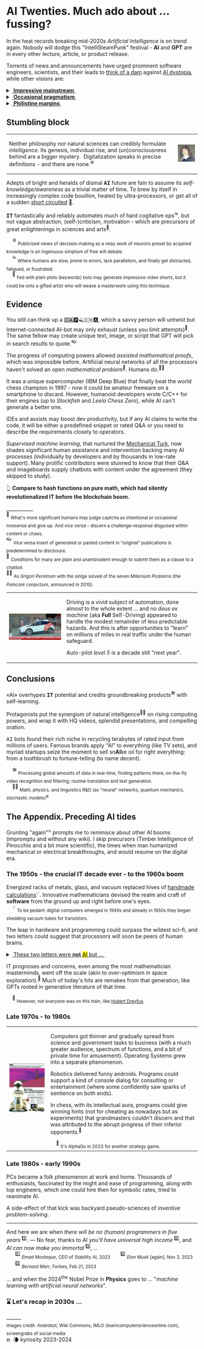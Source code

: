 # AI Twenties. Much ado about ... fussing?

In the heat records breaking mid-2020s _Artificial Intelligence_ is on trend again. Nobody will dodge this "IntelliSteamPunk" festival - __AI__ and __GPT__ are in every other lecture, article, or product release.

Torrents of news and announcements have urged prominent software engineers, scientists, and their leads to [think of a dam](https://futureoflife.org/open-letter/pause-giant-ai-experiments/) against [AI&nbsp;dystopia](https://www.businessinsider.com/ai-extinction-risk-openai-deepmind-anthropic-ceos-sam-altman-2023-5), while other visions are:

<details><summary><ins>&nbsp;<b>Impressive mainstream</b>&nbsp;</ins></summary>
&nbsp;

* *Sundar Pichai*, Google CEO:\
"AI is the most profound technology humanity is working on today."
* *Jensen Huang*, CEO of NVIDIA:\
"Software is eating the world, but AI is going to eat software."
* MkCinsey & Company:\
"Generative AI’s impact on productivity could add trillions of dollars [annually]..."
* *Ray Kurzweil*, inventor and futurist:\
"By 2029, computers will have emotional intelligence and be convincing as people."
* _Gray Scott_, futurist, techno-philosopher, founder and CEO of SeriousWonder:\
"There is no reason and no way that a human mind can keep up with an artificial intelligence machine by 2035."
* [and how without him] *Elon Musk*, xAI startup founder:\
"The goal of xAI is to understand the true nature of the universe." [no less]

\__________________________________________
</details>

<details><summary><ins>&nbsp;<b>Occasional pragmatism</b>&nbsp;</ins></summary>

* *Ginni Rometty*, former CEO of IBM:\
"Some people call this artificial intelligence, but the reality is this technology will enhance us. So instead of artificial intelligence, I think we'll augment our intelligence."

* *Larry Page*, Google co-founder:\
"Artificial intelligence would be the ultimate version of Google. ... Unfortunately, we’re nowhere near doing that now."\
[Well, it was in 2000]

* _Christopher Nolan_, filmmaker, questioned about AI in a 2023 interview:\
"... the real world is, by definition, infinitely complex. ... And so, any digital simulation or technology that simulates, eventually, it always hits a particular limitation."

* _Michael Atleson_, Attorney, Federal Trade Commission, 27/Feb/2023:\
"Keep your AI claims in check."

* _Sam Altman,_ [on/off] CEO of OpenAI, 04/Dec/2022:\
"**i am a stochastic parrot, and so r u**."&nbsp;<sup>🦜</sup>\
[vs. _Arikia Millikan_: [Parrots are not stochastic and neither are you](https://www.content-technologist.com/stochastic-parrots/).]

&nbsp;&nbsp;&nbsp;&nbsp;&nbsp;&nbsp;&nbsp;&nbsp;&nbsp;&nbsp;&nbsp;<sup>🦜</sup> <sub>The term Prof. Emily M. Bender _et al_ coined in her essay "On the Dangers of Stochastic Parrots: Can Language Models Be Too Big?".</sub>

\__________________________________________
</details>

<details><summary><ins>&nbsp;<b>Philistine margins</b>&nbsp;</ins></summary>
&nbsp;

<a href="../../memes#AIxorIT"><img src="../../../../_rsc/_img/memes/AI_medieval_now-spot_the_diff.jpg" alt="&nbsp;&nbsp;&nbsp;AI: 1523 vs. 2023. Spot the difference" title=" Answer: Homunculus shows the middle finger on the left hand." /></a><br />
*&nbsp;<sub>Images are for illustrative purposes only and were taken from Wiki Commons and IMLO (learncomputerscienceonline.com)</sub>

\__________________________________________
</details>

## Stumbling block

<table><tr><td>
 <p>Neither philosophy nor natural sciences can credibly formulate <i>intelligence</i>. Its genesis, individual rise, and (un)consciousness behind are a bigger mystery.&#8287;
Digitalization speaks in precise definitions - and there are none.<sup>⚙️</sup></p>
</td><td>
 <picture><img width="200px" alt="René Descartes (1596-1610)" src="../../../../_rsc/_img/persona/ReneDescartes-portraint_by_Frans_Hals(frag).jpg" 
           title="&nbsp; Mathematician and philosopher René Descartes played a crucial role in presenting self-consciousness as the central philosophical concept." /></picture>
</td></tr></table>

Adepts of bright and heralds of dismal <samp><b>AI</b></samp> future are fain to assume its *self-knowledge/awareness* as a trivial matter of time. 
To brew by itself in increasingly complex code bouillon, heated by ultra-processors, or get all of a sudden [short&nbsp;circuited](https://www.imdb.com/title/tt0091949)&nbsp;🎦.

<samp><b>IT</b></samp> fantastically and reliably automates much of hard cogitative ops<sup>:coffee:</sup>, but not vague abstraction, (self-)criticism, motivation - which are precursors of great enlightenings in sciences and arts<sup>:art:</sup>.

&nbsp;&nbsp;&nbsp;&nbsp;<sup>⚙️</sup> <sub>Publicized views of decision-making as a relay work of neurons preset by acquired knowledge is an ingenuous simplism of free will debate.</sub>\
&nbsp;&nbsp;&nbsp;&nbsp;<sup>:coffee:</sup> <sub>Where humans are slow, prone to errors, lack parallelism, and finally get distracted, fatigued, or frustrated.</sub>\
&nbsp;&nbsp;&nbsp;&nbsp;<sup>:art:</sup> <sub>Fed with plain plots (keywords) bots may generate impressive video shorts, but it could be only a gifted artist who will weave a masterwork using this technique.</sub>

## Evidence

You still can think up a **🇨🇦**🅿️🪒🇨🇭🅰️, which a savvy person will untwist but Internet-connected AI-bot may only exhaust (unless you limit attempts)<sup>💫</sup>. The same fellow may create unique text, image, or script that GPT will pick in search results to quote.<sup>👓</sup>

The progress of computing powers allowed _assisted mathematical proofs_, which was impossible before. Artificial neural networks of all the processors haven't solved an open _mathematical problem_<sup>:1234:</sup>. Humans do.<sup>🧑‍🔬</sup>

It was a unique supercomputer (IBM Deep Blue) that finally beat the world chess champion in 1997 - now it could be amateur freeware on a smartphone to discard. However, humanoid developers wrote C/C++ for their engines (up to _Stockfish_ and _Leela Chess Zero_), while AI can't generate a better one. 

IDEs and assists may boost dev productivity, but if any AI claims to write the code, it will be either a predefined snippet or  rated Q&A or you need to describe the requirements closely to operators.

 _Supervised machine learning_, that nurtured the [Mechanical&nbsp;Turk](https://en.wikipedia.org/wiki/Mechanical_Turk), now shades significant human assistance and intervention backing many AI processes (individually by developers and by thousands in low-rate support). Many prolific contributors were stunned to know that their Q&A and imageboards supply chatbots with content under the agreement (they skipped to study).

👆 **Compare to hash functions on pure math, which had silently revolutionalized IT before the blockchain boom.**

\___________\
<sup>💫</sup> <sub>What's more significant humans may judge captcha as intentional or occasional nonsense and give up. And _vice versa_ - discern a challenge-response disguised within content or chaos.</sub>\
<sup>👓</sup> <sub>Vice versa insert of generated or pasted content in "original" publications is predetermined to disclosure.</sub>\
<sup>:1234:</sup> <sub>Conditions for many are plain and unambivalent enough to submit them as a clause to a chatbot.</sub>\
<sup>🧑‍🔬</sup> <sub>As <i>Grigori Perelman</i> with the sinlge solved of the seven <i>Millenium Problems</i> (the <i>Poincaré conjecture</i>, announced in 2010).</sub>

<table><tr><td width="30%"><picture><img alt="&nbsp;&nbsp;&nbsp;Sabotage of autonomous traffic in San Francisco, 2023" src="../../../../_rsc/_img/snap/media/2023.SF-Waymo_Sabotage(screengrab).jpg" title="&nbsp;Traffic cones block Waymo autonomous taxis in San-Francisco, 2023" /></picture></td><td>
<p>Driving is a vivid subject of automation, done almost to the whole extent ... and no <i>deus ex machine</i> (aka <b>Full</b> Self-Driving) appeared to handle the modest remainder of less predictable hazards. And this is after opportunities to "learn" on millions of miles in real traffic under the human safeguard.</p>
<p>Auto-pilot <i>level&nbsp;5</i> is a decade still "next year".</p>
</td></tr></table>

## Conclusions

 «AI» overhypes <samp><b>IT</b></samp> potential and credits groundbreaking products<sup>:hammer_and_wrench:</sup> with self-learning.
 
Protagonists put the synergism of natural intelligence<sup>🧑‍🔬</sup> on rising computing powers, and wrap it with HQ videos, splendid presentations, and compelling oration.

<samp>AI</samp> bots found their rich niche in recycling terabytes of rated input from millions of users. 
Famous brands apply "AI" to everything (like TV sets), and myriad startups seize the moment to sell sn**AI**ke oil for right everything: from a toothbrush to fortune-telling (to name decent).

&nbsp;&nbsp;&nbsp;&nbsp;<sup>:hammer_and_wrench:</sup> <sub>Processing global amounts of data in real-time, finding patterns there; on-the-fly video recognition and filtering; routine translation and text generation.</sub>\
&nbsp;&nbsp;&nbsp;&nbsp;<sup>🧑‍🔬</sup> <sub>Math, physics, and linguistics R&D (as "neural" networks, quantum mechanics, stochastic models)</sub>x

## The Appendix. Preceding AI tides

Grunting "again"<sup>:top:</sup> prompts me to reminisce about other AI booms (impromptu and without any wiki). I skip precursors (Timber Intelligence of Pinocchio and a bit more scientific), the times when man humanized mechanical or electrical breakthroughs, and would resume on the digital era.

### The 1950s - the crucial IT decade ever - to the 1960s boom

Energized racks of metals, glass, and vacuum replaced hives of [handmade calculations](https://commons.wikimedia.org/wiki/File:Human_computers_-_Dryden.jpg#/media/File:Human_computers_-_Dryden.jpg)<sup>💡</sup>. Innovative mathematicians devised the realm and craft of **software** from the ground up and right before one's eyes.\
&nbsp;&nbsp;&nbsp;&nbsp;<sup>💡</sup> <sub>To be pedant: digital computers emerged in 1940s and already in 1950s they began shedding vacuum tubes for transistors.</sub>

The leap in hardware and programming could surpass the wildest sci-fi, and two letters could suggest that processors will soon be peers of human brains.

<details>
<summary><ins>&nbsp;These two letters were <b>not</b> <mark>AI</mark> but ...&nbsp;</ins></summary>
 
&nbsp;&nbsp;&nbsp;&nbsp;&nbsp;&nbsp;&nbsp;&nbsp;... **`IF`**.

> High-level languages (<samp>FORTRAN</samp>, <samp>ALGOL</samp>), described algorithms close to usual English, and the **IF** statement (along with `GOTO`) introduced the feeling of human doubt and decision-making.

\__________________________________________
</details>

IT prognoses and concerns, even among the most mathematician masterminds, went off the scale (akin to over-optimism in space exploration).<sup>🙋</sup> Much of today's hits are remakes from that generation, like GPTs rooted in generative literature of that time.

&nbsp;&nbsp;&nbsp;&nbsp;<sup>🙋</sup> <sub>However, not everyone was on this train, like [Hubert Dreyfus](../../quotes/README+/contributors/README.md#Hubert-Dreyfus).</sub>

### Late 1970s - to 1980s

<table><tr><td><a href="../../../../_rsc/_img/snap/media/1983.Androbot_Topo-Ad_FullPage.jpg"><img width="500px" alt="&nbsp;&nbsp;&nbsp;Androbot Topo, wireless to an Apple II computer, $1'195 with speech, 1983"
 src="../../../../_rsc/_img/snap/media/1983.Androbot_Topo-Ad.jpg" title="&nbsp;Androbot Topo, wireless to an Apple II computer, $1'195 with speech, 1983" />
</a></td><td>
<p>Computers got thinner and gradually spread from science and government tasks to business (with a much greater audience, spectrum of functions, and a bit of private time for amusement). Operating Systems grew into a separate phenomenon.</p>
<p>Robotics delivered funny androids. Programs could support a kind of console dialog for consulting or entertainment (where some confidently saw sparks of sentience on both ends).</p>
<p>In chess, with its intellectual aura, programs could give winning hints (not for cheating as nowadays but as experiments) that grandmasters couldn't discern and that was attributed to the abrupt progress of their inferior opponents.<sup>🎲</sup></p>
&nbsp;&nbsp;&nbsp;&nbsp;<sup>🎲</sup> <sub>It's AlphaGo in 2023 for another strategy game.</sub>
</td></tr></table>


### Late 1980s - early 1990s

PCs became a folk phenomenon at work and home. Thousands of enthusiasts, fascinated by the might and ease of programming, along with top engineers, which one could hire then for symbolic rates, tried to reanimate AI.

A side-effect of that kick was backyard pseudo-sciences of _inventive problem-solving_.

---

And here we are when _there will be no (human) programmers in five years&nbsp;_<sup>:one:</sup>. — No fear, thanks to AI _you'll have universal high income_&nbsp;<sup>:two:</sup>, and _AI can now make you immortal_&nbsp;<sup>:three:</sup>, ...\
&nbsp;&nbsp;&nbsp;&nbsp;&nbsp;&nbsp;<sup>:one:</sup> <sub>*Emad Mostaque*, CEO of Stability AI, 2023</sub>
&nbsp;&nbsp;&nbsp;&nbsp;&nbsp;&nbsp;<sup>:two:</sup> <sub>_Elon Musk_ [again], Nov 3, 2023</sub>
&nbsp;&nbsp;&nbsp;&nbsp;&nbsp;&nbsp;<sup>:three:</sup> <sub>_Bernard Marr_, Forbes, Feb 21, 2023 </sub>

... and when the 2024<sup>the</sup> Nobel Prize in **Physics** goes to ... "_machine learning with artificial neural networks_".

### ⌛ Let's recap in 2030s ...

\______\
<sub>Images credit: Androbot, Wiki Commons, IMLO (learncomputerscienceonline.com), screengrabs of social media</sub>\
 🔚 &nbsp;🌘 kyriosity 2023-2024
